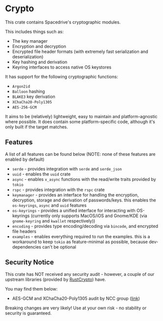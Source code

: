 # Crypto

This crate contains Spacedrive's cryptographic modules.

This includes things such as:

- The key manager
- Encryption and decryption
- Encrypted file header formats (with extremely fast serialization and deserialization)
- Key hashing and derivation
- Keyring interfaces to access native OS keystores

It has support for the following cryptographic functions:

- `Argon2id`
- `Balloon` hashing
- `BLAKE3` key derivation
- `XChaCha20-Poly1305`
- `AES-256-GCM`

It aims to be (relatively) lightweight, easy to maintain and platform-agnostic where possible. It does contain some platform-specific code, although it's only built if the target matches.

## Features

A list of all features can be found below (NOTE: none of these features are enabled by default)

- `serde` - provides integration with `serde` and `serde_json`
- `uuid` - enables the `uuid` crate
- `async` - enables `x_async` functions with the read/write traits provided by `tokio`
- `rspc` - provides integration with the `rspc` crate
- `keymanager` - provides an interface for handling the encryption, decryption, storage and derivation of passwords/keys. this enables the `os-keyrings`, `async` and `uuid` features
- `os-keyrings` - provides a unified interface for interacting with OS-keyrings (currently only supports MacOS/iOS and Gnome/KDE (via `gnome-keyring` and `kwallet` respectively))
- `encoding` - provides type encoding/decoding via `bincode`, and encrypted file headers
- `examples` - enables everything required to run the examples. this is a workaround to keep `tokio` as feature-minimal as possible, because dev-dependencies can't be optional

## Security Notice

This crate has NOT received any security audit - however, a couple of our upstream libraries (provided by [RustCrypto](https://github.com/RustCrypto)) have.

You may find them below:

- AES-GCM and XChaCha20-Poly1305 audit by NCC group ([link](https://research.nccgroup.com/wp-content/uploads/2020/02/NCC_Group_MobileCoin_RustCrypto_AESGCM_ChaCha20Poly1305_Implementation_Review_2020-02-12_v1.0.pdf))

Breaking changes are very likely! Use at your own risk - no stability or security is guaranteed.
